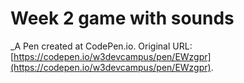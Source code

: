 # Week 2 game with sounds
 _A Pen created at CodePen.io. Original URL: [https://codepen.io/w3devcampus/pen/EWzgpr](https://codepen.io/w3devcampus/pen/EWzgpr).

 
